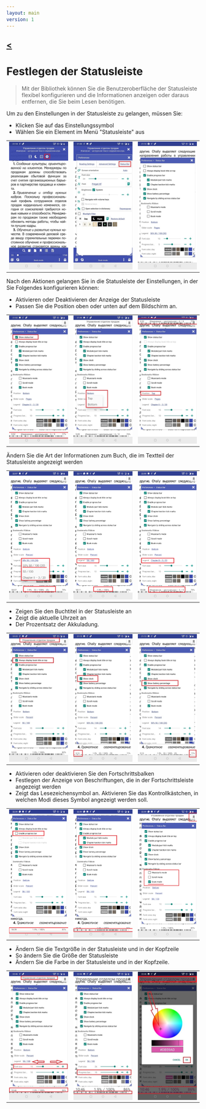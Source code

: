 ```yaml
---
layout: main
version: 1
---
```

[<](/wiki/faq)
---
# Festlegen der Statusleiste

> Mit der Bibliothek können Sie die Benutzeroberfläche der Statusleiste flexibel konfigurieren und die Informationen anzeigen oder daraus entfernen, die Sie beim Lesen benötigen.

Um zu den Einstellungen in der Statusleiste zu gelangen, müssen Sie:
* Klicken Sie auf das Einstellungssymbol
* Wählen Sie ein Element im Menü &quot;Statusleiste&quot; aus

||||
|-|-|-|
|![](1.jpg)|![](2.jpg)|![](3.jpg)|


Nach den Aktionen gelangen Sie in die Statusleiste der Einstellungen, in der Sie Folgendes konfigurieren können:
* Aktivieren oder Deaktivieren der Anzeige der Statusleiste
* Passen Sie die Position oben oder unten auf dem Bildschirm an.

||||
|-|-|-|
|![](20.jpg)|![](22.jpg)|![](21.jpg)|



Ändern Sie die Art der Informationen zum Buch, die im Textteil der Statusleiste angezeigt werden

||||
|-|-|-|
|![](30.jpg)|![](31.jpg)|![](32.jpg)|

* Zeigen Sie den Buchtitel in der Statusleiste an
* Zeigt die aktuelle Uhrzeit an
* Der Prozentsatz der Akkuladung.

||||
|-|-|-|
|![](40.jpg)|![](41.jpg)|![](42.jpg)|



* Aktivieren oder deaktivieren Sie den Fortschrittsbalken
* Festlegen der Anzeige von Beschriftungen, die in der Fortschrittsleiste angezeigt werden
* Zeigt das Lesezeichensymbol an. Aktivieren Sie das Kontrollkästchen, in welchen Modi dieses Symbol angezeigt werden soll.

||||
|-|-|-|
|![](50.jpg)|![](51.jpg)|![](52.jpg)|

* Ändern Sie die Textgröße in der Statusleiste und in der Kopfzeile
* So ändern Sie die Größe der Statusleiste
* Ändern Sie die Farbe in der Statusleiste und in der Kopfzeile.

||||
|-|-|-|
|![](60.jpg)|![](61.jpg)|![](622.jpg)|
